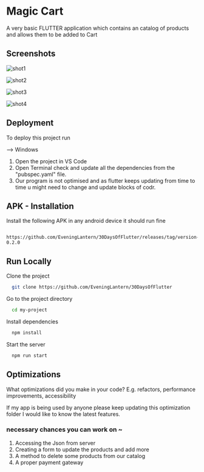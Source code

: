 
# Magic Cart

A very basic FLUTTER application which contains an catalog of products and allows them to be added to Cart


## Screenshots

![shot1 ](https://github.com/EveningLantern/30DaysOfFlutter/assets/64497656/70e22fbb-2e74-4fc3-b80e-746f286e0713)

![shot2](https://github.com/EveningLantern/30DaysOfFlutter/assets/64497656/731aba73-23f5-4f40-b0a5-1ef5fb814887)

![shot3](https://github.com/EveningLantern/30DaysOfFlutter/assets/64497656/30f33a11-b791-4a3a-a9a4-818c44c2c5cf)

![shot4](https://github.com/EveningLantern/30DaysOfFlutter/assets/64497656/41845dc3-5d0b-4e64-a038-0ad3293983f7)
## Deployment

To deploy this project run

--> Windows
1) Open the project in VS Code
2) Open Terminal check and update all the dependencies from the "pubspec.yaml" file.
3) Our program is not optimised and as flutter keeps updating from time to time u might need to change and update blocks of codr.
## APK - Installation

Install the following APK in any android device it should run fine

```
  https://github.com/EveningLantern/30DaysOfFlutter/releases/tag/version-0.2.0
```
    
## Run Locally

Clone the project

```bash
  git clone https://github.com/EveningLantern/30DaysOfFlutter
```

Go to the project directory

```bash
  cd my-project
```

Install dependencies

```bash
  npm install
```

Start the server

```bash
  npm run start
```


## Optimizations

What optimizations did you make in your code? E.g. refactors, performance improvements, accessibility

If my app is being used by anyone please keep updating this optimization folder I would like to know the latest features.

### necessary chances you can work on ~
1) Accessing the Json from server
2) Creating a form to update the products and add more 
3) A method to delete some products from our catalog
4) A proper payment gateway
